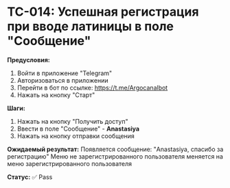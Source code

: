 # TC-014: Успешная регистрация при вводе латиницы в поле "Сообщение"


**Предусловия:**
1. Войти в приложение "Telegram"
2. Авторизоваться в приложении
3. Перейти в бот по ссылке: https://t.me/Argocanalbot
4. Нажать на кнопку "Старт"

**Шаги:**
1. Нажать на кнопку "Получить доступ"
2. Ввести в поле "Сообщение" - **Anastasiya**
3. Нажать на кнопку отправки сообщения

**Ожидаемый результат:**
Появляется сообщение:
"Anastasiya, спасибо за регистрацию"
Меню не зарегистрированного пользователя меняется на меню зарегистрированного пользователя

**Статус:** ✅ Pass
